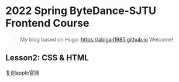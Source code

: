 # 2022 Spring ByteDance-SJTU Frontend Course

> My blog based on Hugo :https://abigail1985.github.io
> Welcome!
## Lesson2: CSS & HTML
复刻apple官网
